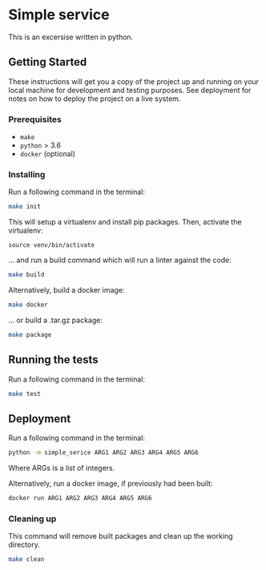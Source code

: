 # Simple service

This is an excersise written in python.

## Getting Started

These instructions will get you a copy of the project up and running on your local machine for development and testing purposes. See deployment for notes on how to deploy the project on a live system.

### Prerequisites

* `make`
* `python` > 3.6
* `docker` (optional)


### Installing

Run a following command in the terminal:

```bash
make init
```

This will setup a virtualenv and install pip packages. Then, activate the virtualenv:

```
source venv/bin/activate
```

... and run a build command which will run a linter against the code:

```bash
make build
```

Alternatively, build a docker image:

```bash
make docker
```

... or build a .tar.gz package:

```bash
make package
```

## Running the tests

Run a following command in the terminal:

```bash
make test
```

## Deployment

Run a following command in the terminal:

```bash
python -m simple_serice ARG1 ARG2 ARG3 ARG4 ARG5 ARG6
```

Where ARGs is a list of integers.

Alternatively, run a docker image, if previously had been built:

```bash
docker run ARG1 ARG2 ARG3 ARG4 ARG5 ARG6
```

### Cleaning up

This command will remove built packages and clean up the working directory.

```bash
make clean
```
